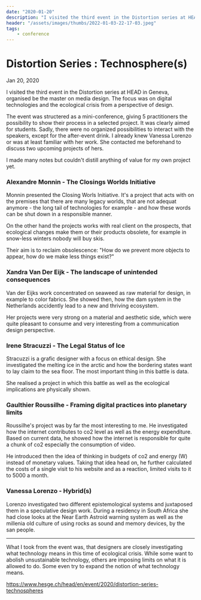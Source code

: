 ```yaml
---
date: "2020-01-20"
description: "I visited the third event in the Distortion series at HEAD in Geneva, organised be the master on media design. The focus was on digital technologies and the ecological crisis from a perspective of design."
header: "/assets/images/thumbs/2022-01-03-22-17-03.jpeg"
tags:
    - conference
---
```

# Distortion Series : Technosphere(s)
Jan 20, 2020

I visited the third event in the Distortion series at HEAD in Geneva, organised be the master on media design. The focus was on digital technologies and the ecological crisis from a perspective of design. 

The event was structered as a mini-conference, giving 5 practitioners the possibility to show their process in a selected project. It was clearly aimed for students. Sadly, there were no organized possibilities to interact with the speakers, except for the after-event drink. I already knew Vanessa Lorenzo or was at least familiar with her work. She contacted me beforehand to discuss two upcoming projects of hers.

I made many notes but couldn't distill anything of value for my own project yet.

### Alexandre Monnin - The Closings Worlds Initiative

Monnin presented the Closing Worls Initiative. It's a project that acts with on the premises that there are many legacy worlds, that are not adequat anymore - the long tail of technologies for example - and how these words can be shut down in a responsible manner.

On the other hand the projects works with real client on the prospects, that ecological changes make them or their products obsolete, for example in snow-less winters nobody will buy skis.

Their aim is to reclaim obsolescence: "How do we prevent more objects to appear, how do we make less things exist?"

### Xandra Van Der Eijk - The landscape of unintended consequences

Van der Eijks work concentrated on seaweed as raw material for design, in example to color fabrics. She showed then, how the dam system in the Netherlands accidently lead to a new and thriving ecosystem.

Her projects were very strong on a material and aesthetic side, which were quite pleasant to consume and very interesting from a communication design perspective.

### Irene Stracuzzi - The Legal Status of Ice

Stracuzzi is a grafic designer with a focus on ethical design. She investigated the melting ice in the arctic and how the bordering states want to lay claim to the sea floor. The most important thing in this battle is data.

She realised a project in which this battle as well as the ecological implications are physically shown.

### Gaulthier Roussilhe - Framing digital practices into planetary limits

Roussilhe's project was by far the most interesting to me. He investigated how the internet contributes to co2 level as well as the energy expenditure. Based on current data, he showed how the internet is responsible for quite a chunk of co2 especially the consumption of video. 

He introduced then the idea of thinking in budgets of co2 and energy (W) instead of monetary values. Taking that idea head on, he further calculated the costs of a single visit to his website and as a reaction, limited visits to it to 5000 a month.

### Vanessa Lorenzo - Hybrid(s)

Lorenzo investigated two different epistemological systems and juxtaposed them in a speculative design work. During a residency in South Africa she had close looks at the Near Earth Astroid warning system as well as the millenia old culture of using rocks as sound and memory devices, by the san people.

---

What I took from the event was, that designers are closely investigating what technology means in this time of ecological crisis. While some want to abolish unsustainable technology, others are imposing limits on what it is allowed to do. Some even try to expand the notion of what technology means.

https://www.hesge.ch/head/en/event/2020/distortion-series-technospheres